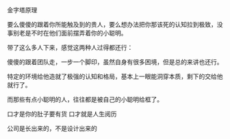 金字塔原理


要么傻傻的跟着你所能触及到的贵人，要么想办法把你那该死的认知拉到极致，没事别老是不时在他们面前摆弄着你的小聪明。



带了这么多人下来，感觉这两种人过得都还行：

傻傻的跟着团队走，一步一个脚印，虽然自身有很多困境，但是总的来讲也还行。

特定的环境给他造就了极强的认知和格局，基本上一眼能洞穿本质，剩下的交给他就行了。

而那些有点小聪明的人，往往都是被自己的小聪明给框了。



口才是你的肚子要有货
口才就是人生阅历




公司是长出来的，不是设计出来的
